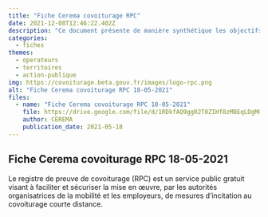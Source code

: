 ```yaml
---
title: "Fiche Cerema covoiturage RPC"
date: 2021-12-08T12:46:22.402Z
description: "Ce document présente de manière synthétique les objectifs ainsi que le fonctionnement du Registre de Preuve de Covoiturage"
categories:
  - fiches
themes:
  - operateurs
  - territoires
  - action-publique
img: https://covoiturage.beta.gouv.fr/images/logo-rpc.png
alt: "Fiche Cerema covoiturage RPC 18-05-2021"
files:
  - name: "Fiche Cerema covoiturage RPC 18-05-2021"
    file: https://drive.google.com/file/d/1RDkfAQ9ggR2T0ZIHf8zMBEqLDgMUefgd/view?usp=sharing
    author: CEREMA
    publication_date: 2021-05-18
---
```



## Fiche Cerema covoiturage RPC 18-05-2021

Le registre de preuve de covoiturage (RPC) est un service public gratuit visant à faciliter et
sécuriser la mise en œuvre, par les autorités organisatrices de la mobilité et les employeurs, de
mesures d’incitation au covoiturage courte distance.
